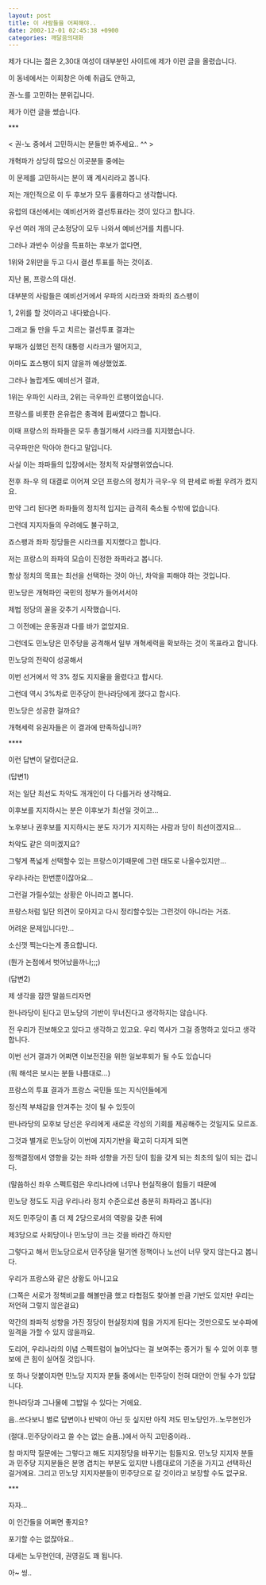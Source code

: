 ```yaml
---
layout: post
title: 이 사람들을 어찌해야..
date: 2002-12-01 02:45:38 +0900
categories: 깨달음의대화
---
```

제가 다니는 젊은 2,30대 여성이 대부분인 사이트에 제가 이런 글을 올렸습니다.
  
이 동네에서는 이회창은 아예 취급도 안하고,
  
권-노를 고민하는 분위깁니다.
  

  
제가 이런 글을 썼습니다.
  
\***
  
< 권-노 중에서 고민하시는 분들만 봐주세요.. ^^ >
  

  
개혁파가 상당히 많으신 이곳분들 중에는
  
이 문제를 고민하시는 분이 꽤 계시리라고 봅니다.
  
저는 개인적으로 이 두 후보가 모두 훌륭하다고 생각합니다.
  

  
유럽의 대선에서는 예비선거와 결선투표라는 것이 있다고 합니다.
  
우선 여러 개의 군소정당이 모두 나와서 예비선거를 치릅니다.
  
그러나 과반수 이상을 득표하는 후보가 없다면,
  
1위와 2위만을 두고 다시 결선 투표를 하는 것이죠.
  

  
지난 봄, 프랑스의 대선.
  
대부분의 사람들은 예비선거에서 우파의 시라크와 좌파의 죠스팽이
  
1, 2위를 할 것이라고 내다봤습니다.
  
그래고 둘 만을 두고 치르는 결선투표 결과는
  
부패가 심했던 전직 대통령 시라크가 떨어지고,
  
아마도 죠스팽이 되지 않을까 예상했었죠.
  

  
그러나 놀랍게도 예비선거 결과,
  
1위는 우파인 시라크, 2위는 극우파인 르팽이었습니다.
  
프랑스를 비롯한 온유럽은 충격에 휩싸였다고 합니다.
  
이때 프랑스의 좌파들은 모두 총궐기해서 시라크를 지지했습니다.
  
극우파만은 막아야 한다고 말입니다.
  

  
사실 이는 좌파들의 입장에서는 정치적 자살행위였습니다.
  
전후 좌-우 의 대결로 이어져 오던 프랑스의 정치가 극우-우 의 판세로 바뀔 우려가 컸지요.
  
만약 그리 된다면 좌파들의 정치적 입지는 급격히 축소될 수밖에 없습니다.
  

  
그런데 지지자들의 우려에도 불구하고,
  
죠스팽과 좌파 정당들은 시라크를 지지했다고 합니다.
  
저는 프랑스의 좌파의 모습이 진정한 좌파라고 봅니다.
  
항상 정치의 목표는 최선을 선택하는 것이 아닌, 차악을 피해야 하는 것입니다.
  

  
민노당은 개혁파인 국민의 정부가 들어서서야
  
제법 정당의 꼴을 갖추기 시작했습니다.
  
그 이전에는 운동권과 다를 바가 없었지요.
  
그런데도 민노당은 민주당을 공격해서 일부 개혁세력을 확보하는 것이 목표라고 합니다.
  

  
민노당의 전략이 성공해서
  
이번 선거에서 약 3% 정도 지지율을 올렸다고 합시다.
  
그런데 역시 3%차로 민주당이 한나라당에게 졌다고 합시다.
  

  
민노당은 성공한 걸까요?
  
개혁세력 유권자들은 이 결과에 만족하십니까?
  

  
\****
  
이런 답변이 달렸더군요.
  

  
(답변1)
  
저는 일단 최선도 차악도 개개인이 다 다를거라 생각해요.
  
이후보를 지지하시는 분은 이후보가 최선일 것이고...
  
노후보나 권후보를 지지하시는 분도 자기가 지지하는 사람과 당이 최선이겠지요...
  
차악도 같은 의미겠지요?
  
그렇게 폭넓게 선택할수 있는 프랑스이기때문에 그런 태도로 나올수있지만...
  
우리나라는 한번뿐이잖아요...
  
그런걸 가릴수있는 상황은 아니라고 봅니다.
  
프랑스처럼 일단 의견이 모아지고 다시 정리할수있는 그런것이 아니라는 거죠.
  
어려운 문제입니다만...
  
소신껏 찍는다는게 종요합니다.
  
(뭔가 논점에서 벗어났을까나;;;)
  

  
(답변2)
   
제 생각을 잠깐 말씀드리자면
  
한나라당이 된다고 민노당의 기반이 무너진다고 생각하지는 않습니다.
  
전 우리가 진보해오고 있다고 생각하고 있고요. 우리 역사가 그걸 증명하고 있다고 생각합니다.
  
이번 선거 결과가 어쩌면 이보전진을 위한 일보후퇴가 될 수도 있습니다
  
(뭐 해석은 보시는 분들 나름대로...)
  
프랑스의 투표 결과가 프랑스 국민들 또는 지식인들에게
  
정신적 부채감을 안겨주는 것이 될 수 있듯이
  
딴나라당의 모후보 당선은 우리에게 새로운 각성의 기회를 제공해주는 것일지도 모르죠.
  
그것과 별개로 민노당이 이번에 지지기반을 확고히 다지게 되면
  
정책결정에서 영향을 갖는 좌파 성향을 가진 당이 힘을 갖게 되는 최초의 일이 되는 겁니다.
  
(말씀하신 좌우 스펙트럼은 우리나라에 너무나 현실적용이 힘들기 때문에
  
민노당 정도도 지금 우리나라 정치 수준으로선 충분히 좌파라고 봅니다)
  
저도 민주당이 좀 더 제 2당으로서의 역량을 갖춘 뒤에
  
제3당으로 사회당이나 민노당이 크는 것을 바라긴 하지만
  
그렇다고 해서 민노당으로서 민주당을 밀기엔 정책이나 노선이 너무 맞지 않는다고 봅니다.
  
우리가 프랑스와 같은 상황도 아니고요
  
(그쪽은 서로가 정책비교를 해볼만큼 했고 타협점도 찾아볼 만큼 기반도 있지만 우리는 저언혀 그렇지 않은걸요)
  
약간의 좌파적 성향을 가진 정당이 현실정치에 힘을 가지게 된다는 것만으로도 보수파에 일격을 가할 수 있지 않을까요.
  
도리어, 우리나라의 이념 스펙트럼이 늘어났다는 걸 보여주는 증거가 될 수 있어 이후 행보에 큰 힘이 실어질 것입니다.
  
또 하나 덧붙이자면 민노당 지지자 분들 중에서는 민주당이 전혀 대안이 안될 수가 있답니다.
  
한나라당과 그나물에 그밥일 수 있다는 거에요.
  
음..쓰다보니 별로 답변이나 반박이 아닌 듯 싶지만 아직 저도 민노당인가..노무현인가
  
(절대..민주당이라고 쓸 수는 없는 슬픔..)에서 아직 고민중이라..
  
참 마지막 질문에는 그렇다고 해도 지지정당을 바꾸기는 힘들지요. 민노당 지지자 분들과 민주당 지지분들은 분명 겹치는 부분도 있지만 나름대로의 기준을 가지고 선택하신 걸거에요. 그리고 민노당 지지자분들이 민주당으로 갈 것이라고 보장할 수도 없구요.
  

  
\***
  
자자...
  
이 인간들을 어쩌면 좋지요?
  
포기할 수는 없잖아요..
  
대세는 노무현인데, 권영길도 꽤 됩니다.
  

  
아~ 씽..